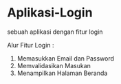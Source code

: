 # Aplikasi-Login
sebuah aplikasi dengan fitur login

Alur Fitur Login :
1. Memasukkan Email dan Password
2. Memvalidasikan Masukan
3. Menampilkan Halaman Beranda
